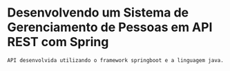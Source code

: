 # Desenvolvendo um Sistema de Gerenciamento de Pessoas em API REST com Spring

    
    API desenvolvida utilizando o framework springboot e a linguagem java.

